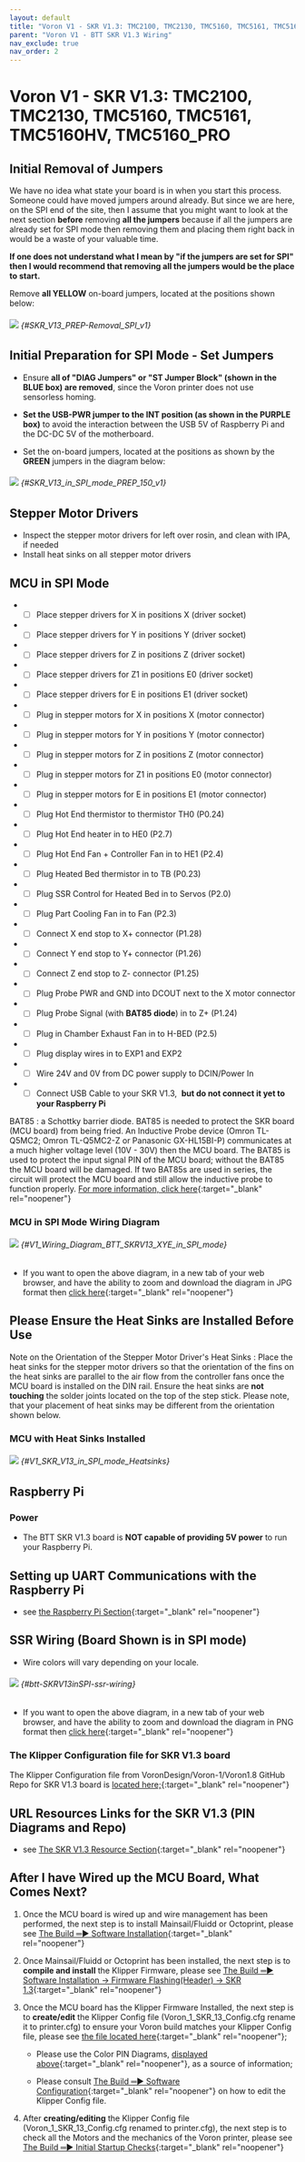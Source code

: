 ```yaml
---
layout: default
title: "Voron V1 - SKR V1.3: TMC2100, TMC2130, TMC5160, TMC5161, TMC5160HV, TMC5160_PRO"
parent: "Voron V1 - BTT SKR V1.3 Wiring"
nav_exclude: true
nav_order: 2
---
```


# Voron V1 - SKR V1.3: TMC2100, TMC2130, TMC5160, TMC5161, TMC5160HV, TMC5160_PRO

## Initial Removal of Jumpers

We have no idea what state your board is in when you start this process.  Someone could have moved jumpers around already.  But since we are here, on the SPI end of the site, then I assume that you might want to look at the next section **before** removing **all the jumpers** because if all the jumpers are already set for SPI mode then removing them and placing them right back in would be a waste of your valuable time.

**If one does not understand what I mean by "if the jumpers are set for SPI" then I would recommend that removing all the jumpers would be the place to start.**

Remove **all <span class="color-blind-yellow">YELLOW</span>** on-board jumpers, located at the positions shown below:

###### ![](./images/SKR_V1.3_PREP-Removal_150.png) {#SKR_V13_PREP-Removal_SPI_v1}

## Initial Preparation for SPI Mode - Set Jumpers

* Ensure **all of "DIAG Jumpers" or "ST Jumper Block" (shown in the <span class="color-blind-blue">BLUE box</span>) are removed**, since the Voron printer does not use sensorless homing.

* **Set the USB-PWR jumper to the INT position (as shown in the <span class="color-blind-purple">PURPLE box</span>)** to avoid the interaction between the USB 5V of Raspberry Pi and the DC-DC 5V of the motherboard.

* Set the on-board jumpers, located at the positions as shown by the **<span class="color-blind-green">GREEN</span>** jumpers in the diagram below:

###### ![](./images/SKR_V1.3_in_SPI_mode_PREP_150.png) {#SKR_V13_in_SPI_mode_PREP_150_v1}

## Stepper Motor Drivers
* Inspect the stepper motor drivers for left over rosin, and clean with IPA, if needed
* Install heat sinks on all stepper motor drivers

## MCU in SPI Mode

* - [ ] Place stepper drivers for X in positions X (driver socket)
* - [ ] Place stepper drivers for Y in positions Y (driver socket)
* - [ ] Place stepper drivers for Z in positions Z (driver socket)
* - [ ] Place stepper drivers for Z1 in positions E0 (driver socket)
* - [ ] Place stepper drivers for E in positions E1 (driver socket)
* - [ ] Plug in stepper motors for X in positions X (motor connector)
* - [ ] Plug in stepper motors for Y in positions Y (motor connector)
* - [ ] Plug in stepper motors for Z in positions Z (motor connector)
* - [ ] Plug in stepper motors for Z1 in positions E0 (motor connector)
* - [ ] Plug in stepper motors for E in positions E1 (motor connector)
* - [ ] Plug Hot End thermistor to thermistor TH0 (P0.24)
* - [ ] Plug Hot End heater in to HE0 (P2.7)
* - [ ] Plug Hot End Fan + Controller Fan in to HE1 (P2.4)
* - [ ] Plug Heated Bed thermistor in to TB (P0.23)
* - [ ] Plug SSR Control for Heated Bed in to Servos (P2.0)
* - [ ] Plug Part Cooling Fan in to Fan (P2.3)
* - [ ] Connect X end stop to X+ connector (P1.28)
* - [ ] Connect Y end stop to Y+ connector (P1.26)
* - [ ] Connect Z end stop to Z- connector (P1.25)
* - [ ] Plug Probe PWR and GND into DCOUT next to the X motor connector
* - [ ] Plug Probe Signal (with&nbsp;**BAT85 diode**) in to Z+ (P1.24)
* - [ ] Plug in Chamber Exhaust Fan in to H-BED (P2.5)
* - [ ] Plug display wires in to EXP1 and EXP2
* - [ ] Wire 24V and 0V from DC power supply to DCIN/Power In
* - [ ] Connect USB Cable to your SKR V1.3,&nbsp; **but do not connect it yet to your Raspberry Pi**

BAT85
: a Schottky barrier diode. BAT85 is needed to protect the SKR board (MCU board) from being fried.  An Inductive Probe device (Omron TL-Q5MC2; Omron TL-Q5MC2-Z or Panasonic GX-HL15BI-P) communicates at a much higher voltage level (10V - 30V) then the MCU board.  The BAT85 is used to protect the input signal PIN of the MCU board; without the BAT85 the MCU board will be damaged.  If two BAT85s are used in series, the circuit will protect the MCU board and still allow the inductive probe to function properly. [For more information, click here](./index#bat85-diode){:target="_blank" rel="noopener"}

### MCU in SPI Mode Wiring Diagram

###### ![](./images/V1_Wiring_Diagram_BTT_SKRV1.3_XYE_in_SPI_mode.jpg) {#V1_Wiring_Diagram_BTT_SKRV13_XYE_in_SPI_mode}

* <span class="fs_percent_110">If you want to open the above diagram, in a new tab of your web browser, and have the ability to zoom and download the diagram in JPG format then [click here](./images/V1_Wiring_Diagram_BTT_SKRV1.3_XYE_in_SPI_mode.jpg){:target="_blank" rel="noopener"}</span>

## Please Ensure the Heat Sinks are Installed Before Use

<span class="color-blind-red">Note on the Orientation of the Stepper Motor Driver's Heat Sinks</span>
: Place the heat sinks for the stepper motor drivers so that the orientation of the fins on the heat sinks are parallel to the air flow from the controller fans once the MCU board is installed on the DIN rail. Ensure the heat sinks are **not touching** the solder joints located on the top of the step stick. Please note, that your placement of heat sinks may be different from the orientation shown below.

### MCU with Heat Sinks Installed

###### ![](./images/V1_SKR_V1.3_in_SPI_mode_Heatsinks_150.png) {#V1_SKR_V13_in_SPI_mode_Heatsinks}

## Raspberry Pi

### Power
* The BTT SKR V1.3 board is **NOT capable of providing 5V power** to run your Raspberry Pi.

## Setting up UART Communications with the Raspberry Pi

* see [the Raspberry Pi Section](./skrv13_RaspberryPi#raspberry-pi){:target="_blank" rel="noopener"}

## SSR Wiring (Board Shown is in SPI mode)

* Wire colors will vary depending on your locale.

###### ![](./images/btt-SKRV1.3inSPI-ssr-wiring.png) {#btt-SKRV13inSPI-ssr-wiring}

* If you want to open the above diagram, in a new tab of your web browser, and have the ability to zoom and download the diagram in PNG format then [click here](./images/btt-SKRV1.3inSPI-ssr-wiring.png){:target="_blank" rel="noopener"}

### The Klipper Configuration file for SKR V1.3 board

The Klipper Configuration file from VoronDesign/Voron-1/Voron1.8 GitHub Repo for SKR V1.3 board is [located here;](https://raw.githubusercontent.com/VoronDesign/Voron-1/Voron1.8/Firmware/klipper_configurations/SKR_1.3/Voron_1_SKR_13_Config.cfg){:target="_blank" rel="noopener"}

## URL Resources Links for the SKR V1.3 (PIN Diagrams and Repo)

* see [The SKR V1.3 Resource Section](./skr_v13_Resources#color-pin-diagram-for-skr-v13){:target="_blank" rel="noopener"}

## After I have Wired up the MCU Board, What Comes Next?

1. Once the MCU board is wired up and wire management has been performed, the next step is to install Mainsail/Fluidd or Octoprint, please see [The Build ═► Software Installation](../../build/software/index#software-installation){:target="_blank" rel="noopener"}

2. Once Mainsail/Fluidd or Octoprint has been installed, the next step is to **compile and install** the Klipper Firmware, please see [The Build ═► Software Installation -> Firmware Flashing(Header) -> SKR 1.3](../../build/software/skr13_klipper#skr-1314-klipper-firmware){:target="_blank" rel="noopener"}

3. Once the MCU board has the Klipper Firmware Installed, the next step is to **create/edit** the Klipper Config file (Voron_1_SKR_13_Config.cfg rename it to printer.cfg) to ensure your Voron build matches your Klipper Config file, please see [the file located here](https://raw.githubusercontent.com/VoronDesign/Voron-1/Voron1.8/Firmware/klipper_configurations/SKR_1.3/Voron_1_SKR_13_Config.cfg){:target="_blank" rel="noopener"};

    * Please use the Color PIN Diagrams, [displayed above](./skr_v13_Resources#SKRV13_Colored_PIN_Diagram){:target="_blank" rel="noopener"}, as a source of information;

    * Please consult [The Build ═► Software Configuration](../../build/software/configuration#software-configuration){:target="_blank" rel="noopener"} on how to edit the Klipper Config file.

4. After **creating/editing** the Klipper Config file (Voron_1_SKR_13_Config.cfg renamed to printer.cfg), the next step is to check all the Motors and the mechanics of the Voron printer, please see [The Build ═► Initial Startup Checks](../../build/startup/index#initial-startup-checks){:target="_blank" rel="noopener"}